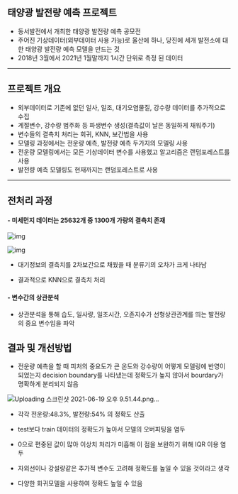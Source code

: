## 태양광 발전량 예측 프로젝트

* 동서발전에서 개최한 태양광 발전량 예측 공모전
* 주어진 기상데이터(외부데이터 사용 가능)로 울산에 하나, 당진에 세개 발전소에 대한 태양광 발전량 예측 모델을 만드는 것 
* 2018년 3월에서 2021년 1월말까지 1시간 단위로 측정 된 데이터

***

## 프로젝트 개요

* 외부데이터로 기존에 없던 일사, 일조, 대기오염물질, 강수량 데이터를 추가적으로 수집
* 계절변수, 강수량 범주화 등 파생변수 생성(결측값이 날은 동일하게 채워주기)
* 변수들의 결측치 처리는 회귀, KNN, 보간법을 사용
* 모델링 과정에서는 전운량 예측, 발전량 예측 두가지의 모델링 사용
* 전운량 모델링에서는 모든 기상데이터 변수를 사용했고 알고리즘은 랜덤포레스트를 사용
* 발전량 예측 모델링도 현재까지는 랜덤포레스트로 사용

***

## 전처리 과정

#### - 미세먼지 데이터는 25632개 중 1300개 가량의 결측치 존재

![img](https://lh4.googleusercontent.com/c5Eg7aPKdLpY2bmLYmjXYuUjjK9NTFbT7aI-VvVLKelsjD58rnONzhSzHfLHSgTcWXNsAn8NZSLvwqzRsP37oa8k7kCXpdIFElF_R_MD8pRlHEowuv2I6hKOeDSkYNTt)

![img](https://lh4.googleusercontent.com/DY8jSrLNhGuFTgP_I80ze3cQ0qC7lIb-tqt-1q3y-Y9nxzF-YDuSUXP44Kc_tF_ga6eC-XFZPC6d3ox65eBJO6BI0ZxzyIiWY432EZ0w7s60lFwkfBDkRN4S2mTYbfF6)

* 대기정보의 결측치를 2차보간으로 채웠을 때 분류기의 오차가 크게 나타남

* 결과적으로 KNN으로 결측치 처리

  

#### - 변수간의 상관분석

* 상관분석을 통해 습도, 일사량, 일조시간, 오존지수가 선형상관관계를 띄는 발전량의 중요 변수임을 파악

## 결과 및 개선방법

* 전운량 예측을 할 때 피처의 중요도가 큰 온도와 강수량이 어떻게 모델링에 반영이 되었는지 decision boundary를 나타냈는데 정확도가 높지 않아서 bourdary가 명확하게 분리되지 않음

![Uploading 스크린샷 2021-06-19 오후 9.51.44.png…]()



* 각각 전운량:48.3%, 발전량:54% 의 정확도 산출

* test보다 train 데이터의 정확도가 높아서 모델의 오버피팅을 염두

* 0으로 편중된 값이 많아 이상치 처리가 미흡해 이 점을 보완하기 위해 IQR 이용 염두

* 자외선이나 강설량같은 추가적 변수도 고려해 정확도를 높일 수 있을 것이라고 생각

* 다양한 회귀모델을 사용하여 정확도 높일 수 있음

  
